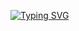 [![Typing SVG](https://readme-typing-svg.demolab.com?font=JetBrains+Mono&size=48&pause=1000&color=000000&multiline=true&width=750&height=75&lines=Hi%2C+I'm+Arman+%F0%9F%91%8B%F0%9F%8F%BC)](https://git.io/typing-svg)
